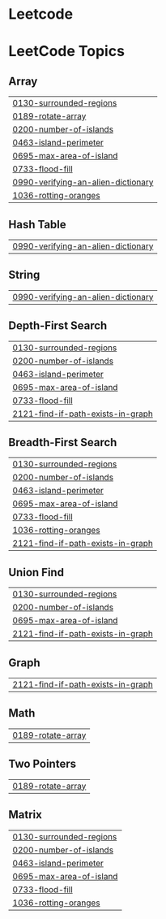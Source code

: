 # Leetcode
<!---LeetCode Topics Start-->
# LeetCode Topics
## Array
|  |
| ------- |
| [0130-surrounded-regions](https://github.com/prasadnakhate1705/Leetcode/tree/master/0130-surrounded-regions) |
| [0189-rotate-array](https://github.com/prasadnakhate1705/Leetcode/tree/master/0189-rotate-array) |
| [0200-number-of-islands](https://github.com/prasadnakhate1705/Leetcode/tree/master/0200-number-of-islands) |
| [0463-island-perimeter](https://github.com/prasadnakhate1705/Leetcode/tree/master/0463-island-perimeter) |
| [0695-max-area-of-island](https://github.com/prasadnakhate1705/Leetcode/tree/master/0695-max-area-of-island) |
| [0733-flood-fill](https://github.com/prasadnakhate1705/Leetcode/tree/master/0733-flood-fill) |
| [0990-verifying-an-alien-dictionary](https://github.com/prasadnakhate1705/Leetcode/tree/master/0990-verifying-an-alien-dictionary) |
| [1036-rotting-oranges](https://github.com/prasadnakhate1705/Leetcode/tree/master/1036-rotting-oranges) |
## Hash Table
|  |
| ------- |
| [0990-verifying-an-alien-dictionary](https://github.com/prasadnakhate1705/Leetcode/tree/master/0990-verifying-an-alien-dictionary) |
## String
|  |
| ------- |
| [0990-verifying-an-alien-dictionary](https://github.com/prasadnakhate1705/Leetcode/tree/master/0990-verifying-an-alien-dictionary) |
## Depth-First Search
|  |
| ------- |
| [0130-surrounded-regions](https://github.com/prasadnakhate1705/Leetcode/tree/master/0130-surrounded-regions) |
| [0200-number-of-islands](https://github.com/prasadnakhate1705/Leetcode/tree/master/0200-number-of-islands) |
| [0463-island-perimeter](https://github.com/prasadnakhate1705/Leetcode/tree/master/0463-island-perimeter) |
| [0695-max-area-of-island](https://github.com/prasadnakhate1705/Leetcode/tree/master/0695-max-area-of-island) |
| [0733-flood-fill](https://github.com/prasadnakhate1705/Leetcode/tree/master/0733-flood-fill) |
| [2121-find-if-path-exists-in-graph](https://github.com/prasadnakhate1705/Leetcode/tree/master/2121-find-if-path-exists-in-graph) |
## Breadth-First Search
|  |
| ------- |
| [0130-surrounded-regions](https://github.com/prasadnakhate1705/Leetcode/tree/master/0130-surrounded-regions) |
| [0200-number-of-islands](https://github.com/prasadnakhate1705/Leetcode/tree/master/0200-number-of-islands) |
| [0463-island-perimeter](https://github.com/prasadnakhate1705/Leetcode/tree/master/0463-island-perimeter) |
| [0695-max-area-of-island](https://github.com/prasadnakhate1705/Leetcode/tree/master/0695-max-area-of-island) |
| [0733-flood-fill](https://github.com/prasadnakhate1705/Leetcode/tree/master/0733-flood-fill) |
| [1036-rotting-oranges](https://github.com/prasadnakhate1705/Leetcode/tree/master/1036-rotting-oranges) |
| [2121-find-if-path-exists-in-graph](https://github.com/prasadnakhate1705/Leetcode/tree/master/2121-find-if-path-exists-in-graph) |
## Union Find
|  |
| ------- |
| [0130-surrounded-regions](https://github.com/prasadnakhate1705/Leetcode/tree/master/0130-surrounded-regions) |
| [0200-number-of-islands](https://github.com/prasadnakhate1705/Leetcode/tree/master/0200-number-of-islands) |
| [0695-max-area-of-island](https://github.com/prasadnakhate1705/Leetcode/tree/master/0695-max-area-of-island) |
| [2121-find-if-path-exists-in-graph](https://github.com/prasadnakhate1705/Leetcode/tree/master/2121-find-if-path-exists-in-graph) |
## Graph
|  |
| ------- |
| [2121-find-if-path-exists-in-graph](https://github.com/prasadnakhate1705/Leetcode/tree/master/2121-find-if-path-exists-in-graph) |
## Math
|  |
| ------- |
| [0189-rotate-array](https://github.com/prasadnakhate1705/Leetcode/tree/master/0189-rotate-array) |
## Two Pointers
|  |
| ------- |
| [0189-rotate-array](https://github.com/prasadnakhate1705/Leetcode/tree/master/0189-rotate-array) |
## Matrix
|  |
| ------- |
| [0130-surrounded-regions](https://github.com/prasadnakhate1705/Leetcode/tree/master/0130-surrounded-regions) |
| [0200-number-of-islands](https://github.com/prasadnakhate1705/Leetcode/tree/master/0200-number-of-islands) |
| [0463-island-perimeter](https://github.com/prasadnakhate1705/Leetcode/tree/master/0463-island-perimeter) |
| [0695-max-area-of-island](https://github.com/prasadnakhate1705/Leetcode/tree/master/0695-max-area-of-island) |
| [0733-flood-fill](https://github.com/prasadnakhate1705/Leetcode/tree/master/0733-flood-fill) |
| [1036-rotting-oranges](https://github.com/prasadnakhate1705/Leetcode/tree/master/1036-rotting-oranges) |
<!---LeetCode Topics End-->